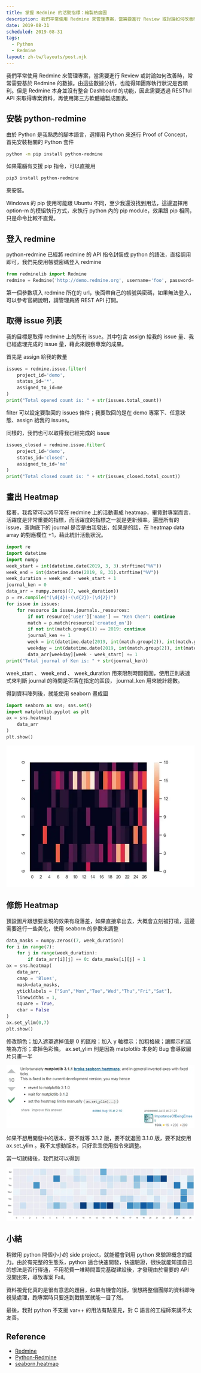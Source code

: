 ```yaml
---
title: 掌握 Redmine 的活動指標：繪製熱度圖
description: 我們平常使用 Redmine 來管理專案，當需要進行 Review 或討論如何改善時，常常需要基於 Redmine 的數據。由這些數據分析，也能得知團隊執行狀況是否順利。但是 Redmine 本身並沒有整合 Dashboard 的功能，因此需要透過 RESTful API 來取得專案資料，再使用第三方軟體繪製成圖表…
date: 2019-08-31
scheduled: 2019-08-31
tags:
  - Python
  - Redmine
layout: zh-tw/layouts/post.njk
---
```


我們平常使用 Redmine 來管理專案，當需要進行 Review 或討論如何改善時，常常需要基於 Redmine 的數據。由這些數據分析，也能得知團隊執行狀況是否順利。但是 Redmine 本身並沒有整合 Dashboard 的功能，因此需要透過 RESTful API 來取得專案資料，再使用第三方軟體繪製成圖表。

## 安裝 python-redmine

由於 Python 是我熟悉的腳本語言，選擇用 Python 來進行 Proof of Concept，首先安裝相關的 Python 套件

```bash
python -m pip install python-redmine
```

如果電腦有支援 pip 指令，可以直接用

```bash
pip3 install python-redmine
```

來安裝。

Windows 的 pip 使用可能跟 Ubuntu 不同，至少我還沒找到用法，這邊選擇用 option-m 的模組執行方式，來執行 python 內的 pip module，效果跟 pip 相同，只是命令比較不直覺。

## 登入 redmine

python-redmine 已經將 redmine 的 API 指令封裝成 python 的語法，直接調用即可，我們先使用帳號密碼登入 redmine

```py
from redminelib import Redmine
redmine = Redmine('http://demo.redmine.org', username='foo', password='bar')
```

第一個參數填入 redmine 所在的 url，後面帶自己的帳號與密碼，如果無法登入，可以參考官網說明，請管理員將 REST API 打開。

## 取得 issue 列表

我的目標是取得 redmine 上的所有 issue。其中包含 assign 給我的 issue 量、我已經處理完成的 issue 量，藉此來觀察專案的成果。

首先是 assign 給我的數量

```py
issues = redmine.issue.filter(
    project_id='demo',
    status_id='*',
    assigned_to_id=me
)
print("Total opened count is: " + str(issues.total_count))
```

filter 可以設定要取回的 issues 條件；我要取回的是在 demo 專案下、任意狀態、assign 給我的 issues。

同樣的，我們也可以取得我已經完成的 issue

```py
issues_closed = redmine.issue.filter(
    project_id='demo',
    status_id='closed',
    assigned_to_id='me'
)
print("Total closed count is: " + str(issues_closed.total_count))
```

## 畫出 Heatmap

接著，我希望可以將平常在 redmine 上的活動畫成 heatmap，畢竟對專案而言，活躍度是非常重要的指標，而活躍度的指標之一就是更新頻率。遍歷所有的 issue，查詢底下的 journal 是否是由我發出，如果是的話，在 heatmap data array 的對應欄位 +1，藉此統計活動狀況。

```py
import re
import datetime
import numpy
week_start = int(datetime.date(2019, 3, 3).strftime("%V"))
week_end = int(datetime.date(2019, 8, 31).strftime("%V"))
week_duration = week_end - week_start + 1
journal_ken = 0
data_arr = numpy.zeros((7, week_duration))
p = re.compile("(\d{4})-(\d{2})-(\d{2})")
for issue in issues:
    for resource in issue.journals._resources:
        if not resource['user']['name'] == "Ken Chen": continue
        match = p.match(resource['created_on'])
        if not int(match.group(1)) == 2019: continue
        journal_ken += 1
        week = int(datetime.date(2019, int(match.group(2)), int(match.group(3))).strftime("%V"))
        weekday = int(datetime.date(2019, int(match.group(2)), int(match.group(3))).strftime("%w"))
        data_arr[weekday][week - week_start] += 1
print("Total journal of Ken is: " + str(journal_ken))
```

week_start 、 week_end 、 week_duration 用來限制時間範圍，使用正則表達式來判斷 journal 的時間是否落在指定的區段， journal_ken 用來統計總數。

得到資料陣列後，就能使用 seaborn 畫成圖

```py
import seaborn as sns; sns.set()
import matplotlib.pyplot as plt
ax = sns.heatmap(
    data_arr
)
plt.show()
```

![](/img/posts/2019/visualize-your-redmine-data/heatmap-1.webp)

## 修飾 Heatmap

預設圖片跟想要呈現的效果有段落差，如果直接拿出去，大概會立刻被打槍，這邊需要進行一些美化，使用 seaborn 的參數來調整

```py
data_masks = numpy.zeros((7, week_duration))
for i in range(7):
    for j in range(week_duration):
        if data_arr[i][j] == 0: data_masks[i][j] = 1
ax = sns.heatmap(
    data_arr, 
    cmap = 'Blues', 
    mask=data_masks, 
    yticklabels = ["Sun","Mon","Tue","Wed","Thu","Fri","Sat"], 
    linewidths = 1, 
    square = True,
    cbar = False
)
ax.set_ylim(0,7)
plt.show()
```

修改顏色；加入遮罩遮掉值是 0 的區段；加入 y 軸標示；加粗格線；讓顯示的區塊為方形；拿掉色彩條。 ax.set_ylim 則是因為 matplotlib 本身的 Bug 會導致圖片只畫一半

![](/img/posts/2019/visualize-your-redmine-data/bug-1.webp)

如果不想用開發中的版本，要不就等 3.1.2 版，要不就退回 3.1.0 版，要不就使用 ax.set_ylim 。我不太想動版本，只好乖乖使用指令來調整。

當一切就緒後，我們就可以得到

![](/img/posts/2019/visualize-your-redmine-data/heatmap-2.webp)

## 小結

稍微用 python 開個小小的 side project，就能體會到用 python 來驗證概念的威力。由於有完整的生態系，python 適合快速開發，快速驗證，很快就能知道自己的想法是否行得通，不用花費一堆時間蓋完基礎建設後，才發現由於需要的 API 沒開出來，導致專案 Fail。

資料視覺化真的是很有意思的題目，如果有機會的話，很想將整個團隊的資料即時視覺處理，跑專案時只要進到戰情室就能一目了然。

最後，我對 python 不支援 var++ 的用法有點意見，對 C 語言的工程師來講不太友善。

## Reference

- [Redmine](http://www.redmine.org/)
- [Python-Redmine](https://python-redmine.com/)
- [seaborn.heatmap](https://seaborn.pydata.org/generated/seaborn.heatmap.html)
